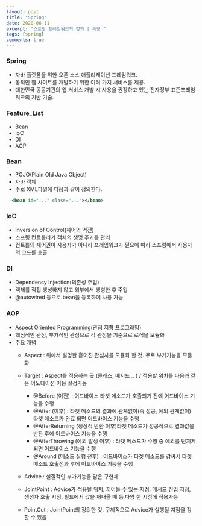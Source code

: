 ```yaml
---
layout: post
title: "Spring"
date: 2020-06-11
excerpt: "스프링 프레임워크의 정의 | 특징 "
tags: [spring]
comments: true
---
```


### Spring

 - 자바 플랫폼을 위한 오픈 소스 애플리케이션 프레임워크.
 - 동적인 웹 사이트를 개발하기 위한 여러 가지 서비스를 제공.
 - 대한민국 공공기관의 웹 서비스 개발 시 사용을 권장하고 있는 전자정부 표준프레임워크의 기반 기술.

### Feature_List

 * Bean
 * IoC
 * DI
 * AOP

### Bean
  - POJO(Plain Old Java Object)
  - 자바 객체
  - 주로 XML파일에 다음과 같이 정의한다.
  
```xml
  <bean id="..." class="..."></bean>
```
  
### IoC
  - Inversion of Control(제어의 역전)
  - 스프링 컨트롤러가 객체의 생명 주기를 관리
  - 컨트롤의 제어권이 사용자가 아니라 프레임워크가 필요에 따라 스프링에서 사용자의 코드를 호출
  
### DI
  - Dependency Injection(의존성 주입)
  - 객체를 직접 생성하지 않고 외부에서 생성한 후 주입
  - @autowired 등으로 bean을 등록하여 사용 가능
  
  
### AOP
  - Aspect Oriented Programming(관점 지향 프로그래밍)
  - 핵심적인 관점, 부가적인 관점으로 각 관점을 기준으로 로직을 모듈화
  - 주요 개념
    - Aspect : 위에서 설명한 흩어진 관심사를 모듈화 한 것. 주로 부가기능을 모듈화
    - Target : Aspect를 적용하는 곳 (클래스, 메서드 .. ) / 적용할 위치를 다음과 같은 어노테이션 이용 설정가능
        - @Before (이전) : 어드바이스 타겟 메소드가 호출되기 전에 어드바이스 기능을 수행
        - @After (이후) : 타겟 메소드의 결과에 관계없이(즉 성공, 예외 관계없이) 타겟 메소드가 완료 되면 어드바이스 기능을 수행
        - @AfterReturning (정상적 반환 이후)타겟 메소드가 성공적으로 결과값을 반환 후에 어드바이스 기능을 수행
        - @AfterThrowing (예외 발생 이후) : 타겟 메소드가 수행 중 예외를 던지게 되면 어드바이스 기능을 수행
        - @Around (메소드 실행 전후) : 어드바이스가 타겟 메소드를 감싸서 타겟 메소드 호출전과 후에 어드바이스 기능을 수행
    
    - Advice :  실질적인 부가기능을 담은 구현체
    
    - JointPoint : Advice가 적용될 위치, 끼어들 수 있는 지점. 메서드 진입 지점, 생성자 호출 시점, 필드에서 값을 꺼내올 때 등 다양                   한 시점에 적용가능
    
    - PointCut : JointPoint의 정의한 것. 구체적으로 Advice가 실행될 지점을 정할 수 있음




